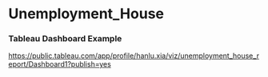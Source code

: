 # Unemployment_House


### Tableau Dashboard Example
https://public.tableau.com/app/profile/hanlu.xia/viz/unemployment_house_report/Dashboard1?publish=yes